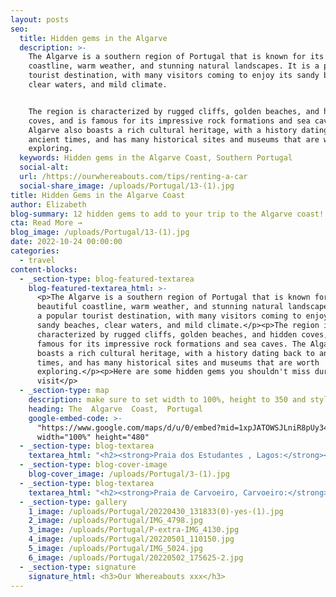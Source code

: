```yaml
---
layout: posts
seo:
  title: Hidden gems in the Algarve
  description: >-
    The Algarve is a southern region of Portugal that is known for its beautiful
    coastline, warm weather, and stunning natural landscapes. It is a popular
    tourist destination, with many visitors coming to enjoy its sandy beaches,
    clear waters, and mild climate.


    The region is characterized by rugged cliffs, golden beaches, and hidden
    coves, and is famous for its impressive rock formations and sea caves. The
    Algarve also boasts a rich cultural heritage, with a history dating back to
    ancient times, and has many historical sites and museums that are worth
    exploring.
  keywords: Hidden gems in the Algarve Coast, Southern Portugal
  social-alt:
  url: /https://ourwhereabouts.com/tips/renting-a-car
  social-share_image: /uploads/Portugal/13-(1).jpg
title: Hidden Gems in the Algarve Coast
author: Elizabeth
blog-summary: 12 hidden gems to add to your trip to the Algarve coast!
cta: Read More →
blog_image: /uploads/Portugal/13-(1).jpg
date: 2022-10-24 00:00:00
categories:
  - travel
content-blocks:
  - _section-type: blog-featured-textarea
    blog-featured-textarea_html: >-
      <p>The Algarve is a southern region of Portugal that is known for its
      beautiful coastline, warm weather, and stunning natural landscapes. It is
      a popular tourist destination, with many visitors coming to enjoy its
      sandy beaches, clear waters, and mild climate.</p><p>The region is
      characterized by rugged cliffs, golden beaches, and hidden coves, and is
      famous for its impressive rock formations and sea caves. The Algarve also
      boasts a rich cultural heritage, with a history dating back to ancient
      times, and has many historical sites and museums that are worth
      exploring.</p><p>Here are some hidden gems you shouldn't miss during your
      visit</p>
  - _section-type: map
    description: make sure to set width to 100%, height to 350 and style to border 2
    heading: The  Algarve  Coast,  Portugal
    google-embed-code: >-
      "https://www.google.com/maps/d/u/0/embed?mid=1xpJATOWSJLniR8pUy34vAFbOiN4CXSg&ehbc=2E312F"
      width="100%" height="480"
  - _section-type: blog-textarea
    textarea_html: "<h2><strong>Praia dos Estudantes , Lagos:</strong></h2><p>Also knows as the Lagos Roman Bridge beach, this is one of Lagos’s most photographed beaches due to the famous Roman Bridge, which linked the mainland with Pinhao Fortress. It's called the Student beach because it’s a small beach that can fit a class of students</p><p>\_</p><h2><strong>Praia da Marinha, Lagoa: ​​​​​</strong></h2><p>The most popular and visited the beach, but for a good reason! It is one of the most beautiful beaches in the Algarve. There are plenty of other small beaches you can swim in the area, cool rock formations with explorable caves and tunnels. Walk a few kilometers along the marked trail towards Benagil to enjoy the view of this spectacular beach to the fullest.</p><p>\_</p><h2><strong>Algar Seco, Lagoa:</strong></h2><p>Man-made cave with two windows, benches, and a great view of the ocean. It is very accessible, and the whole area offers great views.</p><p>\_</p><h2><strong>Praia dos Três Irmãos, Alvor:</strong></h2><p>Praia dos Três Irmãos is a beautiful beach located near the town of Alvor. The beach is named after the three rocky outcrops that rise from the sea in front of it, which are known as the \"Three Brothers\" or \"Três Irmãos\" in Portuguese. One of the highlights of Praia dos Três Irmãos is the network of sea caves and rock formations that can be explored at low tide. Visitors can swim or take a boat tour to discover these natural wonders and see the beach and surrounding cliffs from a different perspective.</p><p>\_</p><h2><strong>Church of Igreja de Nossa Senhora da Rocha, Alvor:</strong></h2><p>A small and charming white Chapel on the top of a cliff overlooking beaches from both sides.<strong> </strong>Sunrises and sunsets are magical here.</p><p>\_</p><h2><strong>Praia da Falésia, Albufeira:</strong></h2><p>One of my favorite beaches in the Algarve, possibly even the world. The contrast between the orange cliffs, the ocean, and the green trees is mesmerizing.<br />•After you enjoy the beach don't forget to go to the top of the cliffs for a spectacular view.</p>"
  - _section-type: blog-cover-image
    blog-cover_image: /uploads/Portugal/3-(1).jpg
  - _section-type: blog-textarea
    textarea_html: "<h2><strong>Praia de Carvoeiro, Carvoeiro:</strong></h2><p>This is a popular and most visited beach in Carvoeiro because the background of the beach is the picturesque and colorful village of Carvoeiro.</p><p>\_</p><h2><strong>Yellow Submarine Rock, Carvoeiro:</strong></h2><p>This rock is located in the ocean and resembles a yellow submarine due to its shape and color. You can reach it by boat. The beach close by is: Praia da Morena.</p><p>\_</p><h2><strong>Arco Albandeira, Carvoeiro:</strong></h2><p>This beach has a stunning rock formation in the shape of an arch. There are plenty of cool caves nearby that you can explore. The beach is so quiet and secluded.</p><p>\_</p><h2>Praia do Paraíso, Carvoeiro:</h2><p>Praia do Paraíso is a small, secluded beach located near the town of Carvoeiro. The beach is relatively small, with golden sand and clear waters that are perfect for swimming and snorkeling. The rocky cliffs provide a natural shelter that makes the beach feel like a hidden paradise, hence the name \"Paraíso\", which means paradise in Portuguese.</p><p>\_</p><h2>Ceramica Paraiso, Sagres:</h2><p>The pottery shop located in Sagres, Ceramica Paraiso is a family-owned and operated pottery studio that has been producing handcrafted ceramics since 1962. The studio produces a wide range of ceramic items, including dinnerware, serving dishes, vases, and decorative objects. Each piece is handcrafted by skilled artisans and decorated with traditional designs and techniques, many of which have been passed down through generations.</p><p>\_</p><h2><strong>Alte and Vigario Waterfall:</strong></h2><p>The Vigário waterfall is a beautiful natural attraction that is surrounded by lush greenery and provides a refreshing break from the hot Algarve sun. Visitors can reach the waterfall by following a scenic trail that starts in the village and passes through orange groves, almond trees, and cork oak forests. The trail is well-marked and takes about 45 minutes to complete.</p>"
  - _section-type: gallery
    1_image: /uploads/Portugal/20220430_131833(0)-yes-(1).jpg
    2_image: /uploads/Portugal/IMG_4798.jpg
    3_image: /uploads/Portugal/P-extra-IMG_4130.jpg
    4_image: /uploads/Portugal/20220501_110150.jpg
    5_image: /uploads/Portugal/IMG_5024.jpg
    6_image: /uploads/Portugal/20220502_175625-2.jpg
  - _section-type: signature
    signature_html: <h3>Our Whereabouts xxx</h3>
---
```

